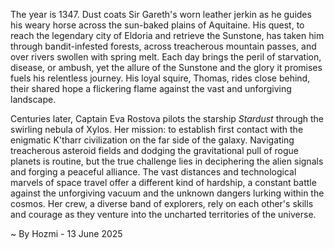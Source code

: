 
The year is 1347.  Dust coats Sir Gareth's worn leather jerkin as he guides his weary horse across the sun-baked plains of Aquitaine.  His quest, to reach the legendary city of Eldoria and retrieve the Sunstone, has taken him through bandit-infested forests, across treacherous mountain passes, and over rivers swollen with spring melt.  Each day brings the peril of starvation, disease, or ambush, yet the allure of the Sunstone and the glory it promises fuels his relentless journey.  His loyal squire, Thomas, rides close behind, their shared hope a flickering flame against the vast and unforgiving landscape.

Centuries later, Captain Eva Rostova pilots the starship *Stardust* through the swirling nebula of Xylos. Her mission: to establish first contact with the enigmatic K'tharr civilization on the far side of the galaxy.  Navigating treacherous asteroid fields and dodging the gravitational pull of rogue planets is routine, but the true challenge lies in deciphering the alien signals and forging a peaceful alliance. The vast distances and technological marvels of space travel offer a different kind of hardship, a constant battle against the unforgiving vacuum and the unknown dangers lurking within the cosmos.  Her crew, a diverse band of explorers, rely on each other's skills and courage as they venture into the uncharted territories of the universe.

~ By Hozmi - 13 June 2025
